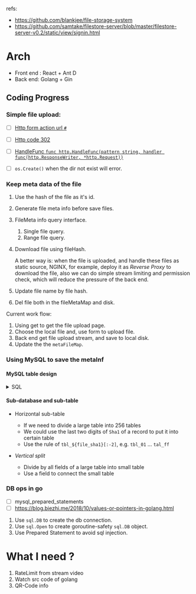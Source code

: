 refs:
- https://github.com/blankjee/file-storage-system
- https://github.com/samtake/filestore-server/blob/master/filestore-server-v0.2/static/view/signin.html


# Arch

- Front end : React + Ant D
- Back end: Golang + Gin

## Coding Progress
###  Simple file upload:
- [ ] [Http form action url `#`](https://developer.mozilla.org/zh-CN/docs/Learn/HTML/Forms/Sending_and_retrieving_form_data)
- [ ] [Http code 302](https://www.cnblogs.com/woshimrf/p/http-code-302.html)
- [ ] [HandleFunc `func http.HandleFunc(pattern string, handler func(http.ResponseWriter, *http.Request))`]()
- [ ] `os.Create()` when the dir not exist will error.


### Keep meta data of the file
1. Use the hash of the file as it's id.
2. Generate file meta info before save files.
3. FileMeta info query interface.
   1. Single file query.
   2. Range file query.
4. Download file using fileHash.

   A better way is: when the file is uploaded, and handle these files as static source, NGINX, for example, deploy it as _Reverse Proxy_ to download the file, also we can do simple stream limiting and permission check, which will reduce the pressure of the back end.
5. Update file name by file hash.
6. Del file both in the fileMetaMap and disk.

Current work flow:
1. Using get to get the file upload page.
2. Choose the local file and, use form to upload file.
3. Back end get file upload stream, and save to local disk.
4. Update the the `metaFileMap`.

### Using MySQL to save the metaInf
#### MySQL table design

<details> <summary>SQL</summary>

```sql
-- 创建文件表
CREATE TABLE `tbl_file` (
  `id` int(11) NOT NULL AUTO_INCREMENT,
  `file_sha1` char(40) NOT NULL DEFAULT '' COMMENT '文件hash',
  `file_name` varchar(256) NOT NULL DEFAULT '' COMMENT '文件名',
  `file_size` bigint(20) DEFAULT '0' COMMENT '文件大小',
  `file_addr` varchar(1024) NOT NULL DEFAULT '' COMMENT '文件存储位置',
  `create_at` datetime default NOW() COMMENT '创建日期',
  `update_at` datetime default NOW() on update current_timestamp() COMMENT '更新日期',
  `status` int(11) NOT NULL DEFAULT '0' COMMENT '状态(可用/禁用/已删除等状态)',
  `ext1` int(11) DEFAULT '0' COMMENT '备用字段1',
  `ext2` text COMMENT '备用字段2',
  PRIMARY KEY (`id`),
  UNIQUE KEY `idx_file_hash` (`file_sha1`),
  KEY `idx_status` (`status`)
) ENGINE=InnoDB DEFAULT CHARSET=utf8;

-- 创建用户表
CREATE TABLE `tbl_user` (
  `id` int(11) NOT NULL AUTO_INCREMENT,
  `user_name` varchar(64) NOT NULL DEFAULT '' COMMENT '用户名',
  `user_pwd` varchar(256) NOT NULL DEFAULT '' COMMENT '用户encoded密码',
  `email` varchar(64) DEFAULT '' COMMENT '邮箱',
  `phone` varchar(128) DEFAULT '' COMMENT '手机号',
  `email_validated` tinyint(1) DEFAULT 0 COMMENT '邮箱是否已验证',
  `phone_validated` tinyint(1) DEFAULT 0 COMMENT '手机号是否已验证',
  `signup_at` datetime DEFAULT CURRENT_TIMESTAMP COMMENT '注册日期',
  `last_active` datetime DEFAULT CURRENT_TIMESTAMP ON UPDATE CURRENT_TIMESTAMP COMMENT '最后活跃时间戳',
  `profile` text COMMENT '用户属性',
  `status` int(11) NOT NULL DEFAULT '0' COMMENT '账户状态(启用/禁用/锁定/标记删除等)',
  PRIMARY KEY (`id`),
  UNIQUE KEY `idx_username` (`user_name`),
  KEY `idx_status` (`status`)
) ENGINE=InnoDB AUTO_INCREMENT=5 DEFAULT CHARSET=utf8mb4;

-- 创建用户token表
CREATE TABLE `tbl_user_token` (
    `id` int(11) NOT NULL AUTO_INCREMENT,
  `user_name` varchar(64) NOT NULL DEFAULT '' COMMENT '用户名',
  `user_token` char(40) NOT NULL DEFAULT '' COMMENT '用户登录token',
    PRIMARY KEY (`id`),
  UNIQUE KEY `idx_username` (`user_name`)
) ENGINE=InnoDB DEFAULT CHARSET=utf8mb4;

-- 创建用户文件表
CREATE TABLE `tbl_user_file` (
  `id` int(11) NOT NULL PRIMARY KEY AUTO_INCREMENT,
  `user_name` varchar(64) NOT NULL,
  `file_sha1` varchar(64) NOT NULL DEFAULT '' COMMENT '文件hash',
  `file_size` bigint(20) DEFAULT '0' COMMENT '文件大小',
  `file_name` varchar(256) NOT NULL DEFAULT '' COMMENT '文件名',
  `upload_at` datetime DEFAULT CURRENT_TIMESTAMP COMMENT '上传时间',
  `last_update` datetime DEFAULT CURRENT_TIMESTAMP
          ON UPDATE CURRENT_TIMESTAMP COMMENT '最后修改时间',
  `status` int(11) NOT NULL DEFAULT '0' COMMENT '文件状态(0正常1已删除2禁用)',
  UNIQUE KEY `idx_user_file` (`user_name`, `file_sha1`),
  KEY `idx_status` (`status`),
  KEY `idx_user_id` (`user_name`)
) ENGINE=InnoDB DEFAULT CHARSET=utf8mb4;
```
 </details>

#### Sub-database and sub-table
- Horizontal sub-table
  - If we need to divide a large table into 256 tables
  - We could use the last two digits of `Sha1` of a record to put it into certain table
  - Use the rule of `tbl_${file_sha1}[:-2]`, e.g. `tbl_01` ... `tal_ff`

- *Vertical split*
  - Divide by all fields of a large table into small table
  - Use a field to connect the small table

### DB ops in go
- [ ] mysql_prepared_statements
- [ ] https://blog.biezhi.me/2018/10/values-or-pointers-in-golang.html

1. Use `sql.DB` to create the db connection.
2. Use `sql.Open` to create goroutine-safety `sql.DB` object.
3. Use Prepared Statement to avoid sql injection.

# What I need ?

1. RateLimit from stream video
2. Watch src code of golang
3. QR-Code info